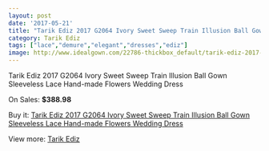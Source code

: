 ```yaml
---
layout: post
date: '2017-05-21'
title: "Tarik Ediz 2017 G2064 Ivory Sweet Sweep Train Illusion Ball Gown Sleeveless Lace Hand-made Flowers Wedding Dress"
category: Tarik Ediz
tags: ["lace","demure","elegant","dresses","ediz"]
image: http://www.idealgown.com/22786-thickbox_default/tarik-ediz-2017-g2064-ivory-sweet-sweep-train-illusion-ball-gown-sleeveless-lace-hand-made-flowers-wedding-dress.jpg
---
```

Tarik Ediz 2017 G2064 Ivory Sweet Sweep Train Illusion Ball Gown Sleeveless Lace Hand-made Flowers Wedding Dress

On Sales: **$388.98**
<a href="https://www.idealgown.com/en/tarik-ediz/8847-tarik-ediz-2017-g2064-ivory-sweet-sweep-train-illusion-ball-gown-sleeveless-lace-hand-made-flowers-wedding-dress.html"><amp-img layout="responsive" width="600" height="600" src="//www.idealgown.com/22786-thickbox_default/tarik-ediz-2017-g2064-ivory-sweet-sweep-train-illusion-ball-gown-sleeveless-lace-hand-made-flowers-wedding-dress.jpg" alt="Tarik Ediz 2017 G2064 Ivory Sweet Sweep Train Illusion Ball Gown Sleeveless Lace Hand-made Flowers Wedding Dress 0" /></a>
<a href="https://www.idealgown.com/en/tarik-ediz/8847-tarik-ediz-2017-g2064-ivory-sweet-sweep-train-illusion-ball-gown-sleeveless-lace-hand-made-flowers-wedding-dress.html"><amp-img layout="responsive" width="600" height="600" src="//www.idealgown.com/22790-thickbox_default/tarik-ediz-2017-g2064-ivory-sweet-sweep-train-illusion-ball-gown-sleeveless-lace-hand-made-flowers-wedding-dress.jpg" alt="Tarik Ediz 2017 G2064 Ivory Sweet Sweep Train Illusion Ball Gown Sleeveless Lace Hand-made Flowers Wedding Dress 1" /></a>
<a href="https://www.idealgown.com/en/tarik-ediz/8847-tarik-ediz-2017-g2064-ivory-sweet-sweep-train-illusion-ball-gown-sleeveless-lace-hand-made-flowers-wedding-dress.html"><amp-img layout="responsive" width="600" height="600" src="//www.idealgown.com/22789-thickbox_default/tarik-ediz-2017-g2064-ivory-sweet-sweep-train-illusion-ball-gown-sleeveless-lace-hand-made-flowers-wedding-dress.jpg" alt="Tarik Ediz 2017 G2064 Ivory Sweet Sweep Train Illusion Ball Gown Sleeveless Lace Hand-made Flowers Wedding Dress 2" /></a>
<a href="https://www.idealgown.com/en/tarik-ediz/8847-tarik-ediz-2017-g2064-ivory-sweet-sweep-train-illusion-ball-gown-sleeveless-lace-hand-made-flowers-wedding-dress.html"><amp-img layout="responsive" width="600" height="600" src="//www.idealgown.com/22788-thickbox_default/tarik-ediz-2017-g2064-ivory-sweet-sweep-train-illusion-ball-gown-sleeveless-lace-hand-made-flowers-wedding-dress.jpg" alt="Tarik Ediz 2017 G2064 Ivory Sweet Sweep Train Illusion Ball Gown Sleeveless Lace Hand-made Flowers Wedding Dress 3" /></a>
<a href="https://www.idealgown.com/en/tarik-ediz/8847-tarik-ediz-2017-g2064-ivory-sweet-sweep-train-illusion-ball-gown-sleeveless-lace-hand-made-flowers-wedding-dress.html"><amp-img layout="responsive" width="600" height="600" src="//www.idealgown.com/22787-thickbox_default/tarik-ediz-2017-g2064-ivory-sweet-sweep-train-illusion-ball-gown-sleeveless-lace-hand-made-flowers-wedding-dress.jpg" alt="Tarik Ediz 2017 G2064 Ivory Sweet Sweep Train Illusion Ball Gown Sleeveless Lace Hand-made Flowers Wedding Dress 4" /></a>

Buy it: [Tarik Ediz 2017 G2064 Ivory Sweet Sweep Train Illusion Ball Gown Sleeveless Lace Hand-made Flowers Wedding Dress](https://www.idealgown.com/en/tarik-ediz/8847-tarik-ediz-2017-g2064-ivory-sweet-sweep-train-illusion-ball-gown-sleeveless-lace-hand-made-flowers-wedding-dress.html "Tarik Ediz 2017 G2064 Ivory Sweet Sweep Train Illusion Ball Gown Sleeveless Lace Hand-made Flowers Wedding Dress")

View more: [Tarik Ediz](https://www.idealgown.com/en/167-tarik-ediz "Tarik Ediz")